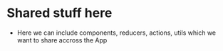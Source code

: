 # Shared stuff here #

* Here we can include components, reducers, actions, utils which we want to share accross the App
